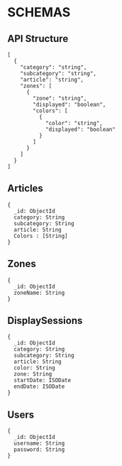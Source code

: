 # SCHEMAS

## API Structure
```
[
  {
    "category": "string",
    "subcategory": "string",
    "article": "string",
    "zones": [
      {
        "zone": "string",
        "displayed": "boolean",
        "colors": [
          {
            "color": "string",
            "displayed": "boolean"
          }
        ]
      }
    ]
  }
]
```

## Articles

```
{
  _id: ObjectId
  category: String
  subcategory: String
  article: String
  Colors : [String]
}
```

## Zones

```
{
  _id: ObjectId
  zoneName: String
}
```

## DisplaySessions
```
{
  _id: ObjectId
  category: String
  subcategory: String
  article: String
  color: String
  zone: String
  startDate: ISODate
  endDate: ISODate
}
```

## Users

```
{
  _id: ObjectId
  username: String
  password: String
}
```
